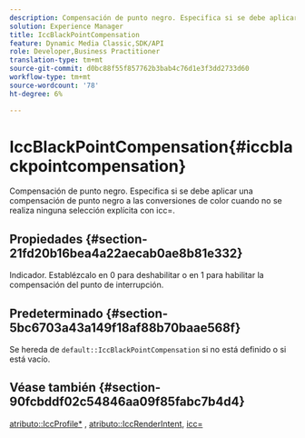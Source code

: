 ```yaml
---
description: Compensación de punto negro. Especifica si se debe aplicar una compensación de punto negro a las conversiones de color cuando no se realiza ninguna selección explícita con icc=.
solution: Experience Manager
title: IccBlackPointCompensation
feature: Dynamic Media Classic,SDK/API
role: Developer,Business Practitioner
translation-type: tm+mt
source-git-commit: d0bc88f55f857762b3bab4c76d1e3f3dd2733d60
workflow-type: tm+mt
source-wordcount: '78'
ht-degree: 6%

---
```



# IccBlackPointCompensation{#iccblackpointcompensation}

Compensación de punto negro. Especifica si se debe aplicar una compensación de punto negro a las conversiones de color cuando no se realiza ninguna selección explícita con icc=.

## Propiedades {#section-21fd20b16bea4a22aecab0ae8b81e332}

Indicador. Establézcalo en 0 para deshabilitar o en 1 para habilitar la compensación del punto de interrupción.

## Predeterminado {#section-5bc6703a43a149f18af88b70baae568f}

Se hereda de `default::IccBlackPointCompensation` si no está definido o si está vacío.

## Véase también {#section-90fcbddf02c54846aa09f85fabc7b4d4}

[atributo::IccProfile*](../../../../../ir-api/material-cat/image-rendering-api-ref/c-ir-material-catalog/c-ir-attributes-reference/r-ir-iccprofilergb.md#reference-cdaad25b155646ffa382d722fd324b30) ,  [atributo::IccRenderIntent](../../../../../ir-api/material-cat/image-rendering-api-ref/c-ir-material-catalog/c-ir-attributes-reference/r-ir-iccrenderintent.md#reference-3b80b7a4c25545a593c5076f318b5c40),  [icc=](../../../../../ir-api/http-protocol/image-rendering-api-ref/c-ir-http-protocol-ref/c-ir-http-protocol-command-reference/r-ir-icc.md#reference-86a2fff3cef24982ad2063d977a16e06)

